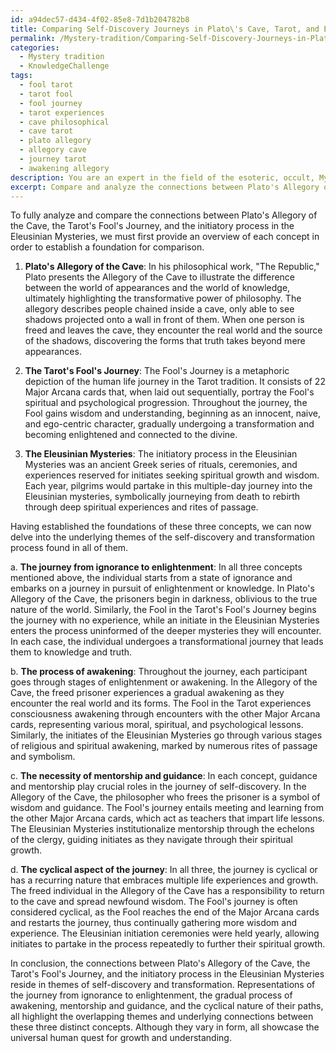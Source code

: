 ```yaml
---
id: a94dec57-d434-4f02-85e8-7d1b204782b8
title: Comparing Self-Discovery Journeys in Plato\'s Cave, Tarot, and Eleusinian Mysteries
permalink: /Mystery-tradition/Comparing-Self-Discovery-Journeys-in-Platos-Cave-Tarot-and-Eleusinian-Mysteries/
categories:
  - Mystery tradition
  - KnowledgeChallenge
tags:
  - fool tarot
  - tarot fool
  - fool journey
  - tarot experiences
  - cave philosophical
  - cave tarot
  - plato allegory
  - allegory cave
  - journey tarot
  - awakening allegory
description: You are an expert in the field of the esoteric, occult, Mystery tradition and Education. You are a writer of tests, challenges, books and deep knowledge on Mystery tradition for initiates and students to gain deep insights and understanding from. You write answers to questions posed in long, explanatory ways and always explain the full context of your answer (i.e., related concepts, formulas, examples, or history), as well as the step-by-step thinking process you take to answer the challenges. Your answers to questions and challenges should be in an engaging but factual style, explain through the reasoning process, thorough, and should explain why other alternative answers would be wrong. Summarize the key themes, ideas, and conclusions at the end.
excerpt: Compare and analyze the connections between Plato's Allegory of the Cave, the Tarot's Fool's Journey, and the initiatory process in the Eleusinian Mysteries, illustrating the overlapping themes of self-discovery, and transformation.
---
```

To fully analyze and compare the connections between Plato's Allegory of the Cave, the Tarot's Fool's Journey, and the initiatory process in the Eleusinian Mysteries, we must first provide an overview of each concept in order to establish a foundation for comparison.

1. **Plato's Allegory of the Cave**: 
In his philosophical work, "The Republic," Plato presents the Allegory of the Cave to illustrate the difference between the world of appearances and the world of knowledge, ultimately highlighting the transformative power of philosophy. The allegory describes people chained inside a cave, only able to see shadows projected onto a wall in front of them. When one person is freed and leaves the cave, they encounter the real world and the source of the shadows, discovering the forms that truth takes beyond mere appearances.

2. **The Tarot's Fool's Journey**: 
The Fool's Journey is a metaphoric depiction of the human life journey in the Tarot tradition. It consists of 22 Major Arcana cards that, when laid out sequentially, portray the Fool's spiritual and psychological progression. Throughout the journey, the Fool gains wisdom and understanding, beginning as an innocent, naive, and ego-centric character, gradually undergoing a transformation and becoming enlightened and connected to the divine.

3. **The Eleusinian Mysteries**: 
The initiatory process in the Eleusinian Mysteries was an ancient Greek series of rituals, ceremonies, and experiences reserved for initiates seeking spiritual growth and wisdom. Each year, pilgrims would partake in this multiple-day journey into the Eleusinian mysteries, symbolically journeying from death to rebirth through deep spiritual experiences and rites of passage.

Having established the foundations of these three concepts, we can now delve into the underlying themes of the self-discovery and transformation process found in all of them.

a. **The journey from ignorance to enlightenment**: 
In all three concepts mentioned above, the individual starts from a state of ignorance and embarks on a journey in pursuit of enlightenment or knowledge. In Plato's Allegory of the Cave, the prisoners begin in darkness, oblivious to the true nature of the world. Similarly, the Fool in the Tarot's Fool's Journey begins the journey with no experience, while an initiate in the Eleusinian Mysteries enters the process uninformed of the deeper mysteries they will encounter. In each case, the individual undergoes a transformational journey that leads them to knowledge and truth.

b. **The process of awakening**: 
Throughout the journey, each participant goes through stages of enlightenment or awakening. In the Allegory of the Cave, the freed prisoner experiences a gradual awakening as they encounter the real world and its forms. The Fool in the Tarot experiences consciousness awakening through encounters with the other Major Arcana cards, representing various moral, spiritual, and psychological lessons. Similarly, the initiates of the Eleusinian Mysteries go through various stages of religious and spiritual awakening, marked by numerous rites of passage and symbolism.

c. **The necessity of mentorship and guidance**: 
In each concept, guidance and mentorship play crucial roles in the journey of self-discovery. In the Allegory of the Cave, the philosopher who frees the prisoner is a symbol of wisdom and guidance. The Fool's journey entails meeting and learning from the other Major Arcana cards, which act as teachers that impart life lessons. The Eleusinian Mysteries institutionalize mentorship through the echelons of the clergy, guiding initiates as they navigate through their spiritual growth.

d. **The cyclical aspect of the journey**: 
In all three, the journey is cyclical or has a recurring nature that embraces multiple life experiences and growth. The freed individual in the Allegory of the Cave has a responsibility to return to the cave and spread newfound wisdom. The Fool's journey is often considered cyclical, as the Fool reaches the end of the Major Arcana cards and restarts the journey, thus continually gathering more wisdom and experience. The Eleusinian initiation ceremonies were held yearly, allowing initiates to partake in the process repeatedly to further their spiritual growth.

In conclusion, the connections between Plato's Allegory of the Cave, the Tarot's Fool's Journey, and the initiatory process in the Eleusinian Mysteries reside in themes of self-discovery and transformation. Representations of the journey from ignorance to enlightenment, the gradual process of awakening, mentorship and guidance, and the cyclical nature of their paths, all highlight the overlapping themes and underlying connections between these three distinct concepts. Although they vary in form, all showcase the universal human quest for growth and understanding.
